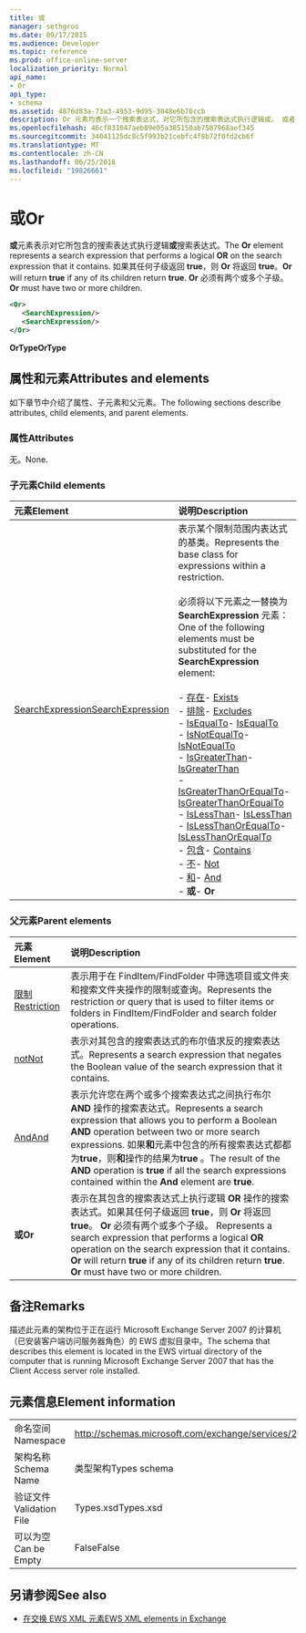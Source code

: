 ```yaml
---
title: 或
manager: sethgros
ms.date: 09/17/2015
ms.audience: Developer
ms.topic: reference
ms.prod: office-online-server
localization_priority: Normal
api_name:
- Or
api_type:
- schema
ms.assetid: 4876d83a-73a3-4953-9d95-3048e6b76ccb
description: Or 元素均表示一个搜索表达式，对它所包含的搜索表达式执行逻辑或。 或者，将返回 true 如果任何其子返回 true。 或必须有两个或多个子。
ms.openlocfilehash: 46cf031047aeb09e05a385150ab7587968aef345
ms.sourcegitcommit: 34041125dc8c5f993b21cebfc4f8b72f0fd2cb6f
ms.translationtype: MT
ms.contentlocale: zh-CN
ms.lasthandoff: 06/25/2018
ms.locfileid: "19826661"
---
```

# <a name="or"></a><span data-ttu-id="b6d63-105">或</span><span class="sxs-lookup"><span data-stu-id="b6d63-105">Or</span></span>

<span data-ttu-id="b6d63-106">**或**元素表示对它所包含的搜索表达式执行逻辑**或**搜索表达式。</span><span class="sxs-lookup"><span data-stu-id="b6d63-106">The **Or** element represents a search expression that performs a logical **OR** on the search expression that it contains.</span></span> <span data-ttu-id="b6d63-107">如果其任何子级返回 **true**，则 **Or** 将返回 **true**。</span><span class="sxs-lookup"><span data-stu-id="b6d63-107">**Or** will return **true** if any of its children return **true**.</span></span> <span data-ttu-id="b6d63-108">**Or** 必须有两个或多个子级。</span><span class="sxs-lookup"><span data-stu-id="b6d63-108">**Or** must have two or more children.</span></span> 
  
```xml
<Or>
   <SearchExpression/>
   <SearchExpression/>
</Or>
```

 <span data-ttu-id="b6d63-109">**OrType**</span><span class="sxs-lookup"><span data-stu-id="b6d63-109">**OrType**</span></span>
## <a name="attributes-and-elements"></a><span data-ttu-id="b6d63-110">属性和元素</span><span class="sxs-lookup"><span data-stu-id="b6d63-110">Attributes and elements</span></span>

<span data-ttu-id="b6d63-111">如下章节中介绍了属性、子元素和父元素。</span><span class="sxs-lookup"><span data-stu-id="b6d63-111">The following sections describe attributes, child elements, and parent elements.</span></span>
  
### <a name="attributes"></a><span data-ttu-id="b6d63-112">属性</span><span class="sxs-lookup"><span data-stu-id="b6d63-112">Attributes</span></span>

<span data-ttu-id="b6d63-113">无。</span><span class="sxs-lookup"><span data-stu-id="b6d63-113">None.</span></span>
  
### <a name="child-elements"></a><span data-ttu-id="b6d63-114">子元素</span><span class="sxs-lookup"><span data-stu-id="b6d63-114">Child elements</span></span>

|<span data-ttu-id="b6d63-115">**元素**</span><span class="sxs-lookup"><span data-stu-id="b6d63-115">**Element**</span></span>|<span data-ttu-id="b6d63-116">**说明**</span><span class="sxs-lookup"><span data-stu-id="b6d63-116">**Description**</span></span>|
|:-----|:-----|
|[<span data-ttu-id="b6d63-117">SearchExpression</span><span class="sxs-lookup"><span data-stu-id="b6d63-117">SearchExpression</span></span>](searchexpression.md) <br/> | <span data-ttu-id="b6d63-118">表示某个限制范围内表达式的基类。</span><span class="sxs-lookup"><span data-stu-id="b6d63-118">Represents the base class for expressions within a restriction.</span></span> <br/><br/><span data-ttu-id="b6d63-119">必须将以下元素之一替换为 **SearchExpression** 元素：</span><span class="sxs-lookup"><span data-stu-id="b6d63-119">One of the following elements must be substituted for the **SearchExpression** element:</span></span> <br/> <br/><span data-ttu-id="b6d63-120">- [存在](exists.md)</span><span class="sxs-lookup"><span data-stu-id="b6d63-120">- [Exists](exists.md)</span></span> <br/><span data-ttu-id="b6d63-121">- [排除](excludes.md)</span><span class="sxs-lookup"><span data-stu-id="b6d63-121">- [Excludes](excludes.md)</span></span> <br/><span data-ttu-id="b6d63-122">- [IsEqualTo](isequalto.md)</span><span class="sxs-lookup"><span data-stu-id="b6d63-122">- [IsEqualTo](isequalto.md)</span></span> <br/><span data-ttu-id="b6d63-123">- [IsNotEqualTo](isnotequalto.md)</span><span class="sxs-lookup"><span data-stu-id="b6d63-123">- [IsNotEqualTo](isnotequalto.md)</span></span> <br/><span data-ttu-id="b6d63-124">- [IsGreaterThan](isgreaterthan.md)</span><span class="sxs-lookup"><span data-stu-id="b6d63-124">- [IsGreaterThan](isgreaterthan.md)</span></span> <br/><span data-ttu-id="b6d63-125">- [IsGreaterThanOrEqualTo](isgreaterthanorequalto.md)</span><span class="sxs-lookup"><span data-stu-id="b6d63-125">- [IsGreaterThanOrEqualTo](isgreaterthanorequalto.md)</span></span> <br/><span data-ttu-id="b6d63-126">- [IsLessThan](islessthan.md)</span><span class="sxs-lookup"><span data-stu-id="b6d63-126">- [IsLessThan](islessthan.md)</span></span> <br/><span data-ttu-id="b6d63-127">- [IsLessThanOrEqualTo](islessthanorequalto.md)</span><span class="sxs-lookup"><span data-stu-id="b6d63-127">- [IsLessThanOrEqualTo](islessthanorequalto.md)</span></span> <br/><span data-ttu-id="b6d63-128">- [包含](contains.md)</span><span class="sxs-lookup"><span data-stu-id="b6d63-128">- [Contains](contains.md)</span></span> <br/><span data-ttu-id="b6d63-129">- [不](not.md)</span><span class="sxs-lookup"><span data-stu-id="b6d63-129">- [Not](not.md)</span></span> <br/><span data-ttu-id="b6d63-130">- [和](and.md)</span><span class="sxs-lookup"><span data-stu-id="b6d63-130">- [And](and.md)</span></span> <br/><span data-ttu-id="b6d63-131">- **或**</span><span class="sxs-lookup"><span data-stu-id="b6d63-131">- **Or**</span></span> <br/> |
   
### <a name="parent-elements"></a><span data-ttu-id="b6d63-132">父元素</span><span class="sxs-lookup"><span data-stu-id="b6d63-132">Parent elements</span></span>

|<span data-ttu-id="b6d63-133">**元素**</span><span class="sxs-lookup"><span data-stu-id="b6d63-133">**Element**</span></span>|<span data-ttu-id="b6d63-134">**说明**</span><span class="sxs-lookup"><span data-stu-id="b6d63-134">**Description**</span></span>|
|:-----|:-----|
|[<span data-ttu-id="b6d63-135">限制</span><span class="sxs-lookup"><span data-stu-id="b6d63-135">Restriction</span></span>](restriction.md) <br/> |<span data-ttu-id="b6d63-136">表示用于在 FindItem/FindFolder 中筛选项目或文件夹和搜索文件夹操作的限制或查询。</span><span class="sxs-lookup"><span data-stu-id="b6d63-136">Represents the restriction or query that is used to filter items or folders in FindItem/FindFolder and search folder operations.</span></span>  <br/> |
|[<span data-ttu-id="b6d63-137">not</span><span class="sxs-lookup"><span data-stu-id="b6d63-137">Not</span></span>](not.md) <br/> |<span data-ttu-id="b6d63-138">表示对其包含的搜索表达式的布尔值求反的搜索表达式。</span><span class="sxs-lookup"><span data-stu-id="b6d63-138">Represents a search expression that negates the Boolean value of the search expression that it contains.</span></span>  <br/> |
|[<span data-ttu-id="b6d63-139">And</span><span class="sxs-lookup"><span data-stu-id="b6d63-139">And</span></span>](and.md) <br/> |<span data-ttu-id="b6d63-140">表示允许您在两个或多个搜索表达式之间执行布尔 **AND** 操作的搜索表达式。</span><span class="sxs-lookup"><span data-stu-id="b6d63-140">Represents a search expression that allows you to perform a Boolean **AND** operation between two or more search expressions.</span></span> <span data-ttu-id="b6d63-141">如果**和**元素中包含的所有搜索表达式都都为**true**，则**和**操作的结果为**true** 。</span><span class="sxs-lookup"><span data-stu-id="b6d63-141">The result of the **AND** operation is **true** if all the search expressions contained within the **And** element are **true**.</span></span>  <br/> |
|<span data-ttu-id="b6d63-142">**或**</span><span class="sxs-lookup"><span data-stu-id="b6d63-142">**Or**</span></span> <br/> |<span data-ttu-id="b6d63-p104">表示在其包含的搜索表达式上执行逻辑 **OR** 操作的搜索表达式。如果其任何子级返回 **true**，则 **Or** 将返回 **true**。 **Or** 必须有两个或多个子级。  </span><span class="sxs-lookup"><span data-stu-id="b6d63-p104">Represents a search expression that performs a logical **OR** operation on the search expression that it contains. **Or** will return **true** if any of its children return **true**. **Or** must have two or more children.  </span></span><br/> |
   
## <a name="remarks"></a><span data-ttu-id="b6d63-146">备注</span><span class="sxs-lookup"><span data-stu-id="b6d63-146">Remarks</span></span>

<span data-ttu-id="b6d63-147">描述此元素的架构位于正在运行 Microsoft Exchange Server 2007 的计算机（已安装客户端访问服务器角色）的 EWS 虚拟目录中。</span><span class="sxs-lookup"><span data-stu-id="b6d63-147">The schema that describes this element is located in the EWS virtual directory of the computer that is running Microsoft Exchange Server 2007 that has the Client Access server role installed.</span></span>
  
## <a name="element-information"></a><span data-ttu-id="b6d63-148">元素信息</span><span class="sxs-lookup"><span data-stu-id="b6d63-148">Element information</span></span>

|||
|:-----|:-----|
|<span data-ttu-id="b6d63-149">命名空间</span><span class="sxs-lookup"><span data-stu-id="b6d63-149">Namespace</span></span>  <br/> |http://schemas.microsoft.com/exchange/services/2006/types  <br/> |
|<span data-ttu-id="b6d63-150">架构名称</span><span class="sxs-lookup"><span data-stu-id="b6d63-150">Schema Name</span></span>  <br/> |<span data-ttu-id="b6d63-151">类型架构</span><span class="sxs-lookup"><span data-stu-id="b6d63-151">Types schema</span></span>  <br/> |
|<span data-ttu-id="b6d63-152">验证文件</span><span class="sxs-lookup"><span data-stu-id="b6d63-152">Validation File</span></span>  <br/> |<span data-ttu-id="b6d63-153">Types.xsd</span><span class="sxs-lookup"><span data-stu-id="b6d63-153">Types.xsd</span></span>  <br/> |
|<span data-ttu-id="b6d63-154">可以为空</span><span class="sxs-lookup"><span data-stu-id="b6d63-154">Can be Empty</span></span>  <br/> |<span data-ttu-id="b6d63-155">False</span><span class="sxs-lookup"><span data-stu-id="b6d63-155">False</span></span>  <br/> |
   
## <a name="see-also"></a><span data-ttu-id="b6d63-156">另请参阅</span><span class="sxs-lookup"><span data-stu-id="b6d63-156">See also</span></span>

- [<span data-ttu-id="b6d63-157">在交换 EWS XML 元素</span><span class="sxs-lookup"><span data-stu-id="b6d63-157">EWS XML elements in Exchange</span></span>](ews-xml-elements-in-exchange.md)

